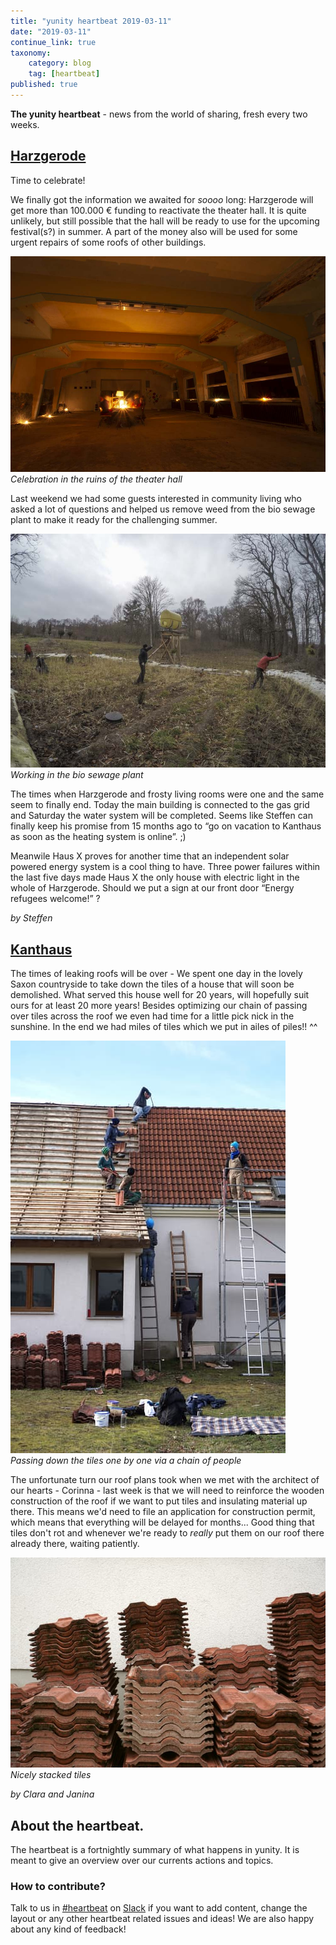```yaml
---
title: "yunity heartbeat 2019-03-11"
date: "2019-03-11"
continue_link: true
taxonomy:
    category: blog
    tag: [heartbeat]
published: true
---
```


**The yunity heartbeat** - news from the world of sharing, fresh every two weeks.

## [Harzgerode](http://freiefeldlage.de/)

Time to celebrate!

We finally got the information we awaited for _soooo_ long: Harzgerode will get more than 100.000 € funding to reactivate the theater hall. It is quite unlikely, but still possible that the hall will be ready to use for the upcoming festival(s?) in summer. A part of the money also will be used for some urgent repairs of some roofs of other buildings.

![](theaterHall.jpg)<br>
_Celebration in the ruins of the theater hall_

Last weekend we had some guests interested in community living who asked a lot of questions and helped us remove weed from the bio sewage plant to make it ready for the challenging summer.

![](sewagePlant.jpg)<br>
_Working in the bio sewage plant_

The times when Harzgerode and frosty living rooms were one and the same seem to finally end. Today the main building is connected to the gas grid and Saturday the water system will be completed. Seems like Steffen can finally keep his promise from 15 months ago to “go on vacation to Kanthaus as soon as the heating system is online”. ;)

Meanwile Haus X proves for another time  that an independent solar powered energy system is a cool thing to have. Three power failures within the last five days made Haus X the only house with electric light in the whole of Harzgerode. Should we put a sign at our front door “Energy refugees welcome!” ?

_by Steffen_

## [Kanthaus](https://kanthaus.online)

The times of leaking roofs will be over -  We spent one day in the lovely Saxon countryside to take down the tiles of a house that will soon be demolished. What served this house well for 20 years, will hopefully suit ours for at least 20 more years! Besides optimizing our chain of passing over tiles across the roof we even had time for a little pick nick in the sunshine.
In the end we had miles of tiles which we put in ailes of piles!! ^^

![](aTileChain.jpg)<br>
_Passing down the tiles one by one via a chain of people_

The unfortunate turn our roof plans took when we met with the architect of our hearts - Corinna - last week is that we will need to reinforce the wooden construction of the roof if we want to put tiles and insulating material up there. This means we'd need to file an application for construction permit, which means that everything will be delayed for months... Good thing that tiles don't rot and whenever we're ready to _really_ put them on our roof there already there, waiting patiently.

![](tilePile.jpg)<br>
_Nicely stacked tiles_

_by Clara and Janina_

## About the heartbeat.
The heartbeat is a fortnightly summary of what happens in yunity. It is meant to give an overview over our currents actions and topics.

### How to contribute?
Talk to us in [#heartbeat](https://yunity.slack.com/messages/heartbeat/) on [Slack](https://slackin.yunity.org) if you want to add content, change the layout or any other heartbeat related issues and ideas! We are also happy about any kind of feedback!
